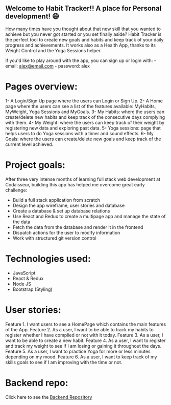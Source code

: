 ## Welcome to Habit Tracker!! A place for Personal development! 😄

How many times have you thought about that new skill that you wanted to achieve but you never got started or you set finally aside?
Habit Tracker is the perfect tool to create new goals and habits and keep track of your daily progress and achievements. It works also as a Health App, thanks to its Weight Control and the Yoga Sessions helper.

If you'd like to play around with the app, you can sign up or login with:
          - email: alex@email.com
          - password: alex

# Pages overview:
1- A Login/Sign Up page where the users can Login or Sign Up.
2- A Home page where the users can see a list of the features available: MyHabits, MyWeight, Yoga Sessions and MyGoals.
3- My Habits: where the users can create/delete new habits and keep track of the consecutive days complying with them.
4- My Weight: where the users can keep track of their weight by registering new data and exploring past data.
5- Yoga sessions: page that helps users to do Yoga sessions with a timer and sound effects.
6- My Goals: where the users can create/delete new goals and keep track of the current level achieved.

# Project goals:
After three very intense months of learning full stack web development at Codaisseur, building this app has helped me overcome great early challenge:

- Build a full stack application from scratch
- Design the app wireframe, user stories and database
- Create a database & set up database relations
- Use React and Redux to create a multipage app and manage the state of the data
- Fetch the data from the database and render it in the frontend
- Dispatch actions for the user to modify information
- Work with structured git version control

# Technologies used:
- JavaScript
- React & Redux
- Node JS
- Bootstrap (Styling)

# User stories:
Feature 1. I want users to see a HomePage which contains the main features of the App.
Feature 2. As a user, I want to be able to track my habits to register whether I have complied or not with it today.
Feature 3. As a user, I want to be able to create a new habit.
Feature 4. As a user, I want to register and track my weight to see if I am losing or gaining it throughout the days.
Feature 5. As a user, I want to practice Yoga for more or less minutes depending on my mood.
Feature 6. As a user, I want to keep track of my skills goals to see if I am improving with the time or not.

# Backend repo:
Click here to see the [Backend Repository](https://github.com/fernandocorrearuiz/HabitTracker-backend)
